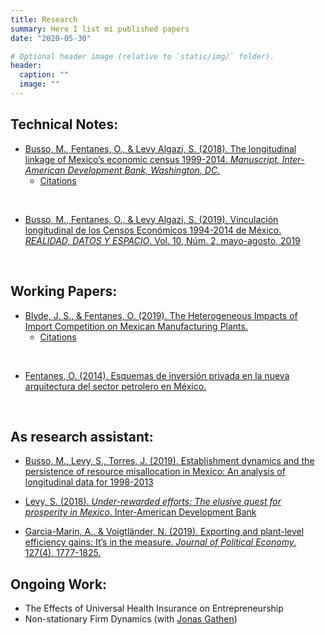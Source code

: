 ```yaml
---
title: Research
summary: Here I list mi published papers
date: "2020-05-30"

# Optional header image (relative to `static/img/` folder).
header:
  caption: ""
  image: ""
---
```


## Technical Notes:

-  [Busso, M., Fentanes, O., & Levy Algazi, S. (2018). The longitudinal linkage of Mexico’s economic census 1999-2014. *Manuscript, Inter-American Development Bank, Washington, DC.*](https://publications.iadb.org/en/longitudinal-linkage-mexicos-economic-census-1999-2014)
    - [Citations](https://scholar.google.com/scholar?oi=bibs&hl=es&cites=16800970293018661588)

$~$

-  [Busso, M., Fentanes, O., & Levy Algazi, S. (2019). Vinculación longitudinal de los Censos Económicos 1994-2014 de México. *REALIDAD, DATOS Y ESPACIO*. Vol. 10, Núm. 2, mayo-agosto, 2019](https://rde.inegi.org.mx/index.php/2019/08/20/vinculacion-longitudinal-de-los-censos-economicos-1994-2014-de-mexico/)

$~$

## Working Papers:

-  [Blyde, J. S., & Fentanes, O. (2019). The Heterogeneous Impacts of Import Competition on Mexican Manufacturing Plants.](https://publications.iadb.org/publications/english/document/The_Heterogeneous_Impacts_of_Import_Competition_on_Mexican_Manufacturing_Plants_en.pdf)
    - [Citations](https://scholar.google.com/scholar?oi=bibs&hl=es&cites=3178349618073696339)

$~$

-  [Fentanes, O. (2014). Esquemas de inversión privada en la nueva arquitectura del sector petrolero en México.](http://repositorio-digital.cide.edu/handle/11651/2503)

$~$

## As research assistant:

-  [Busso, M., Levy, S., Torres, J. (2019). Establishment dynamics and the persistence of resource misallocation in Mexico: An analysis of longitudinal data for 1998-2013](http://jesicatorres.com/wp-content/uploads/2020/03/PaperDynamics-v1.pdf)

-  [Levy, S. (2018). *Under-rewarded efforts: The elusive quest for prosperity in Mexico*. Inter-American Development Bank](https://publications.iadb.org/publications/english/document/Under-Rewarded_Efforts_The_Elusive_Quest_for_Prosperity_in_Mexico.pdf)

-  [Garcia-Marin, A., & Voigtländer, N. (2019). Exporting and plant-level efficiency gains: It’s in the measure. *Journal of Political Economy*, 127(4), 1777-1825.](https://www.journals.uchicago.edu/doi/abs/10.1086/701607)

## Ongoing Work:

- The Effects of Universal Health Insurance on Entrepreneurship
- Non-stationary Firm Dynamics (with [Jonas Gathen](https://www.jonasgathen.com/))
